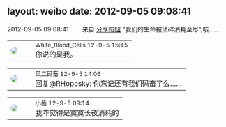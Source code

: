 layout: weibo
date: 2012-09-05 09:08:41
---
<meta name="referrer" content="no-referrer" />

2012-09-05 09:08:41  &nbsp;&nbsp;&nbsp;&nbsp;&nbsp;&nbsp; 来自 <a href="http://app.weibo.com/t/feed/cUcI1A" rel="nofollow">分享按钮</a>
"我们的生命被琐碎消耗至尽",咳…… ​​​

<table style="width: 100%;">
  <tr>
    <td style="width: 40px;"><img style="border-radius:50%" src="https://tva2.sinaimg.cn/crop.0.0.720.720.50/68eeef24jw8emcxyyu1l5j20k00k0jtt.jpg?KID=imgbed,tva&Expires=1624463422&ssig=956UdwhtDu"></td>
    <td colspan="2"><small>White_Blood_Cells 12-9-5 15:45</small><br/>你说的是我。</td>
  </tr>
</table>

<table style="width: 100%;">
  <tr>
    <td style="width: 40px;"><img style="border-radius:50%" src="https://tva3.sinaimg.cn/crop.0.0.639.639.50/6d2a6003jw8f3idy69w2gj20hs0hrt9g.jpg?KID=imgbed,tva&Expires=1624463422&ssig=qg5kYUbREc"></td>
    <td colspan="2"><small>风二码畜 12-9-5 14:06</small><br/>回复@RHopesky: 你忘记还有我们码畜了么……</td>
  </tr>
</table>

<table style="width: 100%;">
  <tr>
    <td style="width: 40px;"><img style="border-radius:50%" src="https://tva3.sinaimg.cn/crop.0.0.480.480.50/4d4bc111jw8ejj3t36gwaj20dc0dc769.jpg?KID=imgbed,tva&Expires=1624463422&ssig=tisR0GgdlZ"></td>
    <td colspan="2"><small>小齿 12-9-5 09:14</small><br/>我咋觉得是寞寞长夜消耗的</td>
  </tr>
</table>
